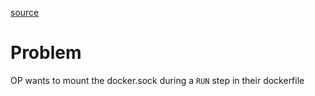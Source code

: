 [source](https://forums.docker.com/t/bind-mount-docker-socket-in-dockerfile/144134/)

# Problem
OP wants to mount the docker.sock during a `RUN` step in their dockerfile<br>